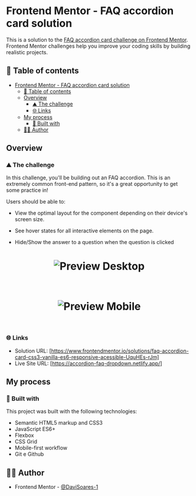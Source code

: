 # Frontend Mentor - FAQ accordion card solution

This is a solution to the [FAQ accordion card challenge on Frontend Mentor](https://www.frontendmentor.io/challenges/faq-accordion-card-XlyjD0Oam). Frontend Mentor challenges help you improve your coding skills by building realistic projects. 

## 📑 Table of contents

- [Frontend Mentor - FAQ accordion card solution](#frontend-mentor---faq-accordion-card-solution)
  - [📑 Table of contents](#-table-of-contents)
  - [Overview](#overview)
    - [⛰️ The challenge](#️-the-challenge)
    - [🌐 Links](#-links)
  - [My process](#my-process)
    - [🚀 Built with](#-built-with)
  - [👨‍💻 Author](#-author)

## Overview

### ⛰️ The challenge

In this challenge, you'll be building out an FAQ accordion. This is an extremely common front-end pattern, so it's a great opportunity to get some practice in!

Users should be able to:

- View the optimal layout for the component depending on their device's screen size.

- See hover states for all interactive elements on the page.

- Hide/Show the answer to a question when the question is clicked

<h1 align="center">
    <img alt="Preview Desktop" title="Preview Desktop" src="https://github.com/DaviSoares-1/FrontendMentor-Challenges-Newbie/blob/main/8%23FAQ-accordion-card/.github/screenshot-desktop.png" />
</h1>

<br>

<h1 align="center">
    <img alt="Preview Mobile" title="Preview Mobile" src="https://github.com/DaviSoares-1/FrontendMentor-Challenges-Newbie/blob/main/8%23FAQ-accordion-card/.github/screenshot-mobile.png" />
</h1>

<br>

### 🌐 Links

- Solution URL: [https://www.frontendmentor.io/solutions/faq-accordion-card-css3-vanilla-es6-responsive-acessible-UquHEs-rJm]
- Live Site URL: [https://accordion-faq-dropdown.netlify.app/]

## My process

### 🚀 Built with

This project was built with the following technologies:

- Semantic HTML5 markup and CSS3
- JavaScript ES6+
- Flexbox
- CSS Grid
- Mobile-first workflow
- Git e Github

## 👨‍💻 Author

- Frontend Mentor - [@DaviSoares-1](https://www.frontendmentor.io/profile/DaviSoares-1)

